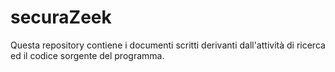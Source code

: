 # securaZeek

Questa repository contiene i documenti scritti derivanti dall'attività di ricerca ed il codice sorgente del programma.
